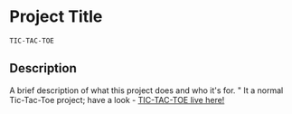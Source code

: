 # Project Title
    TIC-TAC-TOE
## Description
A brief description of what this project does and who it's for.
   " It a normal Tic-Tac-Toe project;
    have a look - [TIC-TAC-TOE live here!](https://leeeee001.github.io/tic-tac-toe/)

